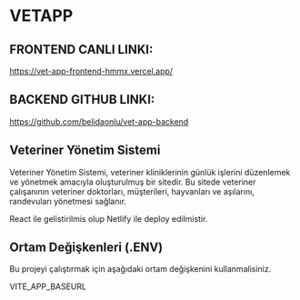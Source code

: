 # VETAPP

## FRONTEND CANLI LINKI:
https://vet-app-frontend-hmmx.vercel.app/

## BACKEND GITHUB LINKI:
https://github.com/belidaonlu/vet-app-backend

## Veteriner Yönetim Sistemi 

Veteriner Yönetim Sistemi, veteriner kliniklerinin günlük işlerini düzenlemek ve yönetmek amacıyla oluşturulmuş bir sitedir. Bu sitede veteriner çalışanının veteriner doktorları, müşterileri, hayvanları ve aşılarını, randevuları yönetmesi sağlanır.

React ile gelistirilmis olup Netlify ile deploy edilmistir.

## Ortam Değişkenleri (.ENV)

Bu projeyi çalıştırmak için aşağıdaki ortam değişkenini kullanmalisiniz.

VITE_APP_BASEURL

